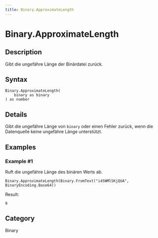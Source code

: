```yaml
---
title: Binary.ApproximateLength
---
```


# Binary.ApproximateLength


## Description

Gibt die ungefähre Länge der Binärdatei zurück.


## Syntax

```powerquery
Binary.ApproximateLength(
    binary as binary
) as number
```


## Details

Gibt die ungefähre Länge von <code>binary</code> oder einen Fehler zurück, wenn die Datenquelle keine ungefähre Länge unterstützt.


## Examples

### Example #1 
Ruft die ungefähre Länge des binären Werts ab.
```powerquery
Binary.ApproximateLength(Binary.FromText("i45WMlSKjQUA", BinaryEncoding.Base64))
```

Result: 
```powerquery
9
```




## Category
Binary
